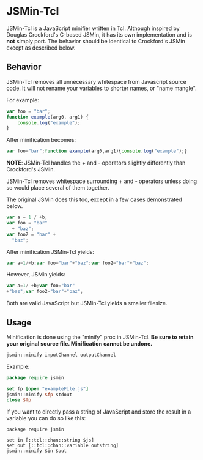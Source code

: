 JSMin-Tcl
=========
JSMin-Tcl is a JavaScript minifier written in Tcl. Although inspired by Douglas Crockford's C-based JSMin, it has its own implementation and is **not** simply port. The behavior should be identical to Crockford's JSMin except as described below.

Behavior
--------
JSMin-Tcl removes all unnecessary whitespace from Javascript source code.
It will not rename your variables to shorter names, or "name mangle".

For example:

```javascript
var foo = "bar";
function example(arg0, arg1) {
    console.log("example");
}
```

After minification becomes:
```javascript
var foo="bar";function example(arg0,arg1){console.log("example");}
```

**NOTE**:
JSMin-Tcl handles the + and - operators slightly differently than Crockford's JSMin.

JSMin-Tcl removes whitespace surrounding + and - operators unless doing so would place
several of them together.

The original JSMin does this too, except in a few cases demonstrated below.
```javascript
var a = 1 / +b;
var foo = "bar"
  + "baz";
var foo2 = "bar" +
  "baz";
```

After minification JSMin-Tcl yields:
```javascript
var a=1/+b;var foo="bar"+"baz";var foo2="bar"+"baz";
```

However, JSMin yields:
```javascript
var a=1/ +b;var foo="bar"
+"baz";var foo2="bar"+"baz";
```

Both are valid JavaScript but JSMin-Tcl yields a smaller filesize.

Usage
-----
Minification is done using the "minify" proc in JSMin-Tcl. **Be sure to retain your original source file. Minification cannot be undone.**
```tcl
jsmin::minify inputChannel outputChannel
```

Example:

```tcl
package require jsmin

set fp [open "exampleFile.js"]
jsmin::minify $fp stdout
close $fp
```

If you want to directly pass a string of JavaScript and store the result in a variable you can do so like this:
```
package require jsmin

set in [::tcl::chan::string $js]
set out [::tcl::chan::variable outstring]
jsmin::minify $in $out
```
